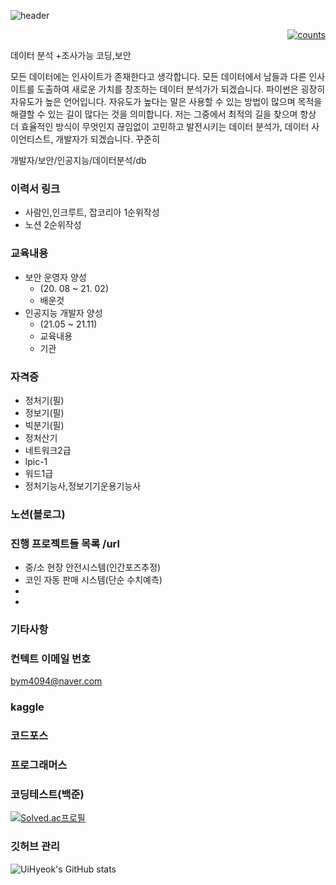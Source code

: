 <!-- 예전 사용 코드
코드포스 스택 [![CodeForces Profile](https://cf.leed.at?id=bym4094)](https://codeforces.com/profile/bym4094)
트로피 [![trophy](https://github-profile-trophy.vercel.app/?username=ByeonUi-Hyeok)](https://github.com/ryo-ma/github-profile-trophy)
-->
![header](https://capsule-render.vercel.app/api?type=waving&height=200&text=Ui-Hyeok's%20Github&fontAlign=76.5&fontAlignY=50&color=gradient&fontSize=45)
<!-- 헤더 참조주소 : https://github.com/kyechan99/capsule-render -->
<!-- 방문자수 시작 -->
<div align=right>
  
[![counts](https://hits.seeyoufarm.com/api/count/incr/badge.svg?url=https%3A%2F%2Fgithub.com%2FByeonUi-Hyeok%2Fhit-counter&count_bg=%23B8B8B8&title_bg=%23000000&icon=&icon_color=%23E7E7E7&title=%EB%B0%A9%EB%AC%B8&edge_flat=false)](https://hits.seeyoufarm.com)

</div>
<!-- 방문자수 끝 -->
<!-------------------------------------------------------------------------------------------------------------------------------------------------------------------->
<!------------------------------------------------------------------이상 해더부분완료 // 아래부분부터------------------------------------------------------------------->



데이터 분석 +조사가능
코딩,보안


모든 데이터에는 인사이트가 존재한다고 생각합니다. 모든 데이터에서 남들과 다른 인사이트를 도출하여 새로운 가치를 창조하는 데이터 분석가가 되겠습니다.
파이썬은 굉장히 자유도가 높은 언어입니다. 자유도가 높다는 말은 사용할 수 있는 방법이 많으며 목적을 해결할 수 있는 길이 많다는 것을 의미합니다. 저는 그중에서 최적의 길을 찾으며 항상 더 효율적인 방식이 무엇인지 끊임없이 고민하고 발전시키는 데이터 분석가, 데이터 사이언티스트, 개발자가 되겠습니다.
꾸준히

개발자/보안/인공지능/데이터분석/db
### 이력서 링크
- 사람인,인크루트, 잡코리아 1순위작성
- 노션 2순위작성
### 교육내용
- 보안 운영자 양성
   - (20. 08 ~ 21. 02)
   - 배운것
- 인공지능 개발자 양성
   - (21.05 ~ 21.11)
   - 교육내용
   - 기관
### 자격증
- 정처기(필)
- 정보기(필)
- 빅분기(필)
- 정처산기
- 네트워크2급
- lpic-1
- 워드1급
- 정처기능사,정보기기운용기능사
### 노션(블로그)

### 진행 프로젝트들 목록 /url
- 중/소 현장 안전시스템(인간포즈추정)
- 코인 자동 판매 시스템(단순 수치예측)
-
-

### 기타사항

### 컨텍트 이메일 번호
bym4094@naver.com


<!-- 랭킹? -->
### kaggle
### 코드포스
### 프로그래머스
### 코딩테스트(백준)
<!-- 백준 시작 -->
[![Solved.ac프로필](http://mazassumnida.wtf/api/v2/generate_badge?boj=bym4094)](https://solved.ac/bym4094)
<!--오른쪽<img align='right' src="http://mazassumnida.wtf/api/v2/generate_badge?boj=bym4094">-->
<!-- 백준 끝 -->

### 깃허브 관리
<!-- 깃허브 스택 시작 -->

![UiHyeok's GitHub stats](https://github-readme-stats.vercel.app/api?username=ByeonUi-Hyeok&show_icons=true&theme=radical)

<!-- 깃허브 스택 끝 -->


<!--
정처기/정보기 / adsp /sqld / 사조사 2급 / 기술 / ...etc
-->
